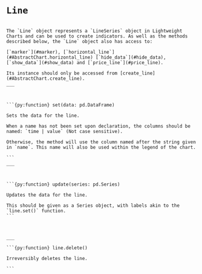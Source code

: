 # `Line`


````{py:class} Line(name: str, color: COLOR, style: LINE_STYLE, width: int, price_line: bool, price_label: bool)

The `Line` object represents a `LineSeries` object in Lightweight Charts and can be used to create indicators. As well as the methods described below, the `Line` object also has access to:

[`marker`](#marker), [`horizontal_line`](#AbstractChart.horizontal_line) [`hide_data`](#hide_data), [`show_data`](#show_data) and [`price_line`](#price_line).

Its instance should only be accessed from [create_line](#AbstractChart.create_line).
___



```{py:function} set(data: pd.DataFrame) 

Sets the data for the line.

When a name has not been set upon declaration, the columns should be named: `time | value` (Not case sensitive).

Otherwise, the method will use the column named after the string given in `name`. This name will also be used within the legend of the chart.

```
___



```{py:function} update(series: pd.Series)

Updates the data for the line.

This should be given as a Series object, with labels akin to the `line.set()` function.
```



___

```{py:function} line.delete()

Irreversibly deletes the line.

```
````